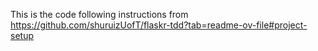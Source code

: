 This is the code following instructions from https://github.com/shuruizUofT/flaskr-tdd?tab=readme-ov-file#project-setup
